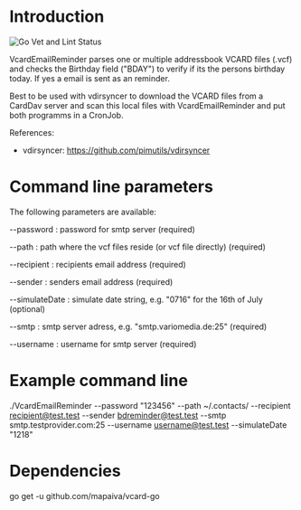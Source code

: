 # Introduction

![Go Vet and Lint Status](https://github.com/obsti8383/VcardEmailReminder/actions/workflows/go_lint_vet_and_testBuild.yml/badge.svg)

VcardEmailReminder parses one or multiple addressbook VCARD files (.vcf) and 
checks the Birthday field ("BDAY") to verify if its the persons birthday today.
If yes a email is sent as an reminder.

Best to be used with vdirsyncer to download the VCARD files from a CardDav server
and scan this local files with VcardEmailReminder and put both programms in a CronJob.

References:
- vdirsyncer: https://github.com/pimutils/vdirsyncer 

# Command line parameters
The following parameters are available:

  --password : password for smtp server (required)
		
  --path : path where the vcf files reside (or vcf file directly) (required)
		
  --recipient : recipients email address (required)
		
  --sender : senders email address (required)
		
  --simulateDate : simulate date string, e.g. "0716" for the 16th of July (optional)
		
  --smtp : smtp server adress, e.g. "smtp.variomedia.de:25" (required)
		
  --username : username for smtp server (required)



# Example command line
./VcardEmailReminder --password "123456" --path ~/.contacts/ --recipient recipient@test.test --sender bdreminder@test.test --smtp smtp.testprovider.com:25 --username username@test.test --simulateDate "1218"

# Dependencies
go get -u github.com/mapaiva/vcard-go


